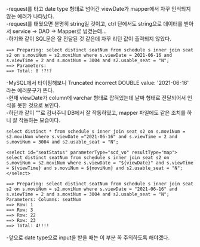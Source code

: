 -request를 타고 date type 형태로 넘어간 viewDate가 mapper에서 자꾸 인식되지 않는 에러가 나타났다.   
-request를 태웠으면 분명히 string일 것이고, ctrl 단에서도 string으로 데이터를 받아서 service -> DAO -> Mapper로 넘겼는데...  
-하기와 같이 SQL문은 잘 전달된 것 같은데 자꾸 리턴 값이 출력되지 않았다.   

```
==> Preparing: select distinct seatNum from schedule s inner join seat s2 on s.moviNum = s2.moviNum where s.viewDate = 2021-06-16 and s.viewTime = 2 and s.moviNum = 3004 and s2.usable_seat = "N"; 
==> Parameters: 
==> Total: 0 !?!?
```

-MySQL에서 타이핑해보니 Truncated incorrect DOUBLE value: '2021-06-16' 라는 에러문구가 뜬다.  
-현재 viewDate가 column에 varchar 형태로 잡혀있는데 날짜 형태로 전달되어서 인식을 못한 것으로 보인다.   
-하단과 같이 ""로 감싸주니 DB에서 잘 작동하였고, mapper 파일에도 같은 조치를 하니 잘 작동하는 모습이다.   

```
select distinct * from schedule s inner join seat s2 on s.moviNum = s2.moviNum where s.viewDate ="2021-06-16" and s.viewTime = 2 and s.moviNum = 3004 and s2.usable_seat = "N"; 

<select id="seatStatus" parameterType="scd_vo" resultType="map">
select distinct seatNum from schedule s inner join seat s2 on s.moviNum = s2.moviNum where s.viewDate = "${viewDate}" and s.viewTime = ${viewTime} and s.moviNum = ${moviNum} and s2.usable_seat = "N";
</select>

==> Preparing: select distinct seatNum from schedule s inner join seat s2 on s.moviNum = s2.moviNum where s.viewDate = "2021-06-16" and s.viewTime = 2 and s.moviNum = 3004 and s2.usable_seat = "N"; 
Parameters: Columns: seatNum
==> Row: 1
==> Row: 3
==> Row: 22
==> Row: 23
==> Total: 4!!!!
```

-앞으로 date type으로 input을 받을 때는 이 부분 꼭 주의하도록 해야겠다.  
